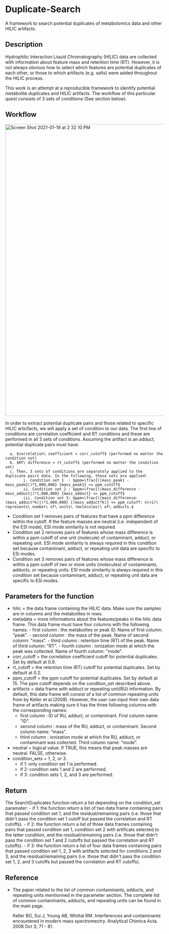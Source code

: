 # Duplicate-Search
A framework to search potential duplicates of metabolomics data and other HILIC artifacts. 

## Description

Hydrophilic Interaction Liquid Chromatography (HILIC) data are collected with information about feature mass and retention time (RT). However, it is not always obvious how to select which features are potential duplicates of each other, or those to which artifacts (e.g. salts) were added throughout the HILIC  process. 

This work is an attempt at a reproducible framework to identify potential metabolite duplicates and HILIC artifacts. The workflow of this particular quest consists of 3 sets of conditions (See section below).            

 ## Workflow 
 
<img width="925" alt="Screen Shot 2021-01-19 at 2 32 10 PM" src="https://user-images.githubusercontent.com/72724703/105083710-4a50bf00-5a63-11eb-8e7e-e65c9f7548bc.png">

In order to extract potential duplicate pairs and those related to specific HILIC articfacts, we will apply a set of condition to our data. 
The first line of conditions are correlation coefficient and RT conditions and these are performed in all 3 sets of conditions. Assuming the artifact is an adduct, potential duplicate pairs must have:
      
      a. $correlation\ coefficient > corr_cutoff$ (performed no matter the condition set)
      b. $RT\ difference < rt_cutoff$ (performed no matter the condition set)
      c. Then, 3 sets of conditions are separately applied to the duplicate pairs data. In the following, these sets are applied:
            i. Condition set 1  : $ppm=\frac{(|mass_peak1 - mass_peak2|)*1,000,000} {mass_peak1} <= ppm_cutoff$
            ii. Condition set 2 : $ppm=\frac{(|mass_difference - mass_adduct|)*1,000,000} {mass_adduct} <= ppm_cutoff$
            iii. Condition set 3: $ppm=\frac{(|mass_difference-(mass_adduct*k)|)*1,000,000} {(mass_adduct*k)} <= ppm_cutoff: n(>1)\ represents\ number\ of\ units\ (molecules)\ of\ adducts.$
 
   - Condition set 1 removes pairs of features that have a ppm difference within the cutoff. If the feature masses are neutral (i.e. independent of the ESI mode), ESI mode similarity is not required. 
   - Condition set 2 removes pairs of features whose mass difference is within a ppm cutoff of one unit (molecule) of contaminant, adduct, or repeating unit. ESI mode similarity is always required in this condition set because contaminant, adduct, or repeating unit data are specific to ESi modes.
   - Condition set 3 removes pairs of features whose mass difference is within a ppm cutoff of two or more units (molecules) of contaminants, adducts, or repeating units. ESI mode similarity is always required in this condition set because contaminant, adduct, or repeating unit data are specific to ESi modes.
 
## Parameters for the function

  - hilic          = the data frame containing the HILIC data. Make sure the samples are in columns and the metabolites in rows. 
  - metadata       = more informations about the features/peaks in the hilic data frame. This data frame must have four columns with the following names:
        - first column  : the metabolites or peak ID. Name of first column: "peak".
        - second column : the mass of the peak. Name of second column: "mass".
        - third column  : retention time (RT) of the peak. Name of third column: "RT".
        - fourth column : ionization mode at which the peak was collected. Name of fourth column: "mode".
   - corr_cutoff   = the correlation coefficient cutoff for potential duplicates. Set by default at 0.9.
   - rt_cutoff     = the retention time (RT) cutoff for potential duplicates. Set by default at 0.2.
   - ppm_cutoff    = the ppm cutoff for potential duplicates. Set by default at 15. The ppm cutoff depends on the condition_set described above. 
   - artifacts      = data frame with adduct or repeating unit(RU) information. By default, this data frame will consist of a list of common repeating units from by Keller et al.(2008). However, the user can input their own data frame of artifacts making sure it has the three following columns with the corresponding names:
        - first column  : ID of RU, adduct, or contaminant. First column name: "ID".
        - second column : mass of the RU, adduct, or contaminant. Second column name: "mass".
        - third column  : ionization mode at which the RU, adduct, or contaminant was collected. Third column name: "mode".
   - neutral        = logical value. If TRUE, this means that peak masses are neutral. FALSE, otherwise.
   - condition_sets = 1, 2, or 3. 
        - if 1: only condition set 1 is performed. 
        - if 2: condition sets 1 and 2 are performed. 
        - if 3: condition sets 1, 2, and 3 are performed.
 
 ## Return
 
The SearchDuplicates function return a list depending on the condition_set paramater:
      - if 1: the function return a list of two data frame containing pairs that passed condition set 1, and the residual/remaining pairs (i.e. those that didn't pass the condition set 1 cutoff but passed the correlation and RT cutoffs).
      - if 2: the function return a list of three data frames containing pairs that passed condition set 1, condition set 2 with artificats selected to the latter condition, and the residual/remaining pairs (i.e. those that didn't pass the condition set 1 and 2 cutoffs but passed the correlation and RT cutoffs).
      - if 3: the function return a list of four data frames containing pairs that passed condition set 1, 2, 3 with artifacts selected for conditions 2 and 3, and the residual/remaining pairs (i.e. those that didn't pass the condition set 1, 2, and 3 cutoffs but passed the correlation and RT cutoffs).
    
## Reference

- The paper related to the list of common contaminants, adducts, and repeating units mentionned in the parameter section. The complete list of common contaminants, adducts, and repeating units can be found in the main page. 

     Keller BO, Sui J, Young AB, Whittal RM. Interferences and contaminants encountered in modern mass spectromectry. Analytical Chimica Acta. 2008 Oct 3; 71 - 81. 


